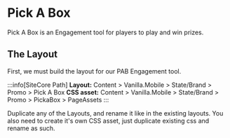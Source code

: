 # Pick A Box
Pick A Box is an Engagement tool for players to play and win prizes.

## The Layout
First, we must build the layout for our PAB Engagement tool.

:::info[SiteCore Path]
**Layout:**
Content > Vanilla.Mobile > State/Brand > Promo > Pick A Box
**CSS asset:**
Content > Vanilla.Mobile > State/Brand > Promo > PickaBox > PageAssets
:::

Duplicate any of the Layouts, and rename it like in the existing layouts.
You also need to create it's own CSS asset, just duplicate existing css and rename as such.